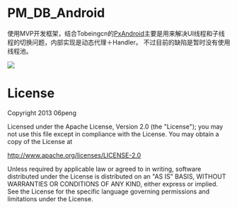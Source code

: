 # PM_DB_Android

使用MVP开发框架，结合Tobeingcn的[PxAndroid](https://github.com/Tobeingcn/PxAndroid)主要是用来解决UI线程和子线程的切换问题，内部实现是动态代理＋Handler。
不过目前的缺陷是暂时没有使用线程池。


![](https://github.com/06peng/PM_DB_Android/blob/master/screenshots/screenshot01.png)


# License

Copyright 2013 06peng

Licensed under the Apache License, Version 2.0 (the "License"); you may not use this file except in compliance with the License. You may obtain a copy of the License at

http://www.apache.org/licenses/LICENSE-2.0

Unless required by applicable law or agreed to in writing, software distributed under the License is distributed on an "AS IS" BASIS, WITHOUT WARRANTIES OR CONDITIONS OF ANY KIND, either express or implied. See the License for the specific language governing permissions and limitations under the License.
